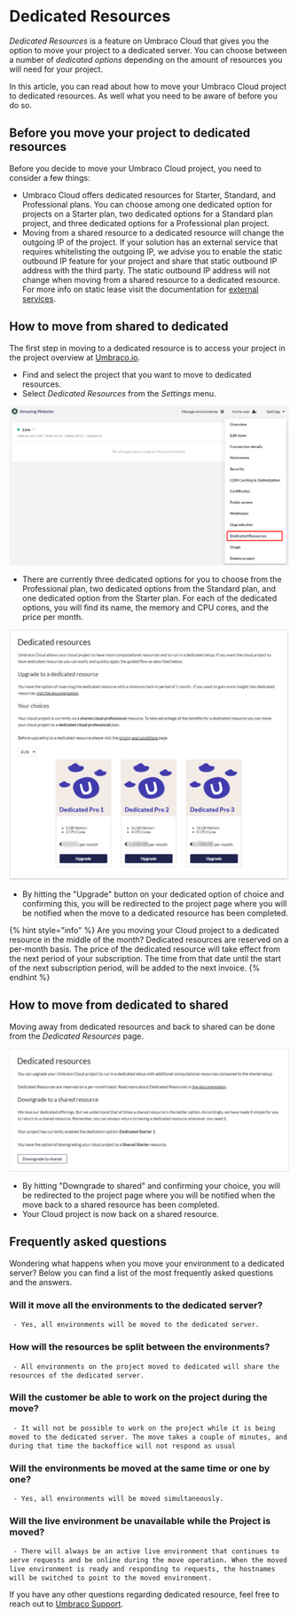 # Dedicated Resources

_Dedicated Resources_ is a feature on Umbraco Cloud that gives you the option to move your project to a dedicated server. You can choose between a number of _dedicated options_ depending on the amount of resources you will need for your project.

In this article, you can read about how to move your Umbraco Cloud project to dedicated resources. As well what you need to be aware of before you do so.

## Before you move your project to dedicated resources

Before you decide to move your Umbraco Cloud project, you need to consider a few things:

* Umbraco Cloud offers dedicated resources for Starter, Standard, and Professional plans. You can choose among one dedicated option for projects on a Starter plan, two dedicated options for a Standard plan project, and three dedicated options for a Professional plan project.
* Moving from a shared resource to a dedicated resource will change the outgoing IP of the project. If your solution has an external service that requires whitelisting the outgoing IP, we advise you to enable the static outbound IP feature for your project and share that static outbound IP address with the third party. The static outbound IP address will not change when moving from a shared resource to a dedicated resource. For more info on static lease visit the documentation for [external services](external-services.md).

## How to move from shared to dedicated

The first step in moving to a dedicated resource is to access your project in the project overview at [Umbraco.io](https://www.s1.umbraco.io/projects).

* Find and select the project that you want to move to dedicated resources.
* Select _Dedicated Resources_ from the _Settings_ menu.

![Upgrade plan step 1a](../images/Step1a.png)

* There are currently three dedicated options for you to choose from the Professional plan, two dedicated options from the Standard plan, and one dedicated option from the Starter plan. For each of the dedicated options, you will find its name, the memory and CPU cores, and the price per month.

![Upgrade plan step 2a](../images/Step2a.png)

* By hitting the "Upgrade" button on your dedicated option of choice and confirming this, you will be redirected to the project page where you will be notified when the move to a dedicated resource has been completed.

{% hint style="info" %}
Are you moving your Cloud project to a dedicated resource in the middle of the month? Dedicated resources are reserved on a per-month basis. The price of the dedicated resource will take effect from the next period of your subscription. The time from that date until the start of the next subscription period, will be added to the next invoice.
{% endhint %}

## How to move from dedicated to shared

Moving away from dedicated resources and back to shared can be done from the _Dedicated Resources_ page.

![Downgrade](../images/DowngradeA.png)

* By hitting "Downgrade to shared" and confirming your choice, you will be redirected to the project page where you will be notified when the move back to a shared resource has been completed.
* Your Cloud project is now back on a shared resource.


## Frequently asked questions

Wondering what happens when you move your environment to a dedicated server? 
Below you can find a list of the most frequently asked questions and the answers.

### **Will it move all the environments to the dedicated server?**
     - Yes, all environments will be moved to the dedicated server.
### **How will the resources be split between the environments?**
     - All environments on the project moved to dedicated will share the resources of the dedicated server.
### **Will the customer be able to work on the project during the move?**
     - It will not be possible to work on the project while it is being moved to the dedicated server. The move takes a couple of minutes, and during that time the backoffice will not respond as usual
### **Will the environments be moved at the same time or one by one?**
     - Yes, all environments will be moved simultaneously. 
### **Will the live environment be unavailable while the Project is moved?**
     - There will always be an active live environment that continues to serve requests and be online during the move operation. When the moved live environment is ready and responding to requests, the hostnames will be switched to point to the moved environment.

If you have any other questions regarding dedicated resource, feel free to reach out to [Umbraco Support](mailto:contact@umbraco.com).


